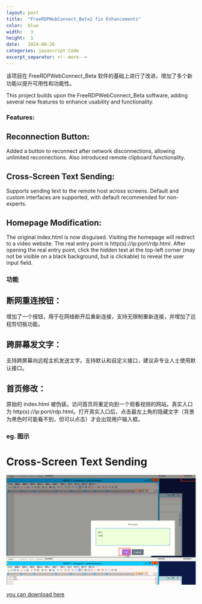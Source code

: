 ```yaml
---
layout: post
title:  "FreeRDPWebConnect_Beta2 fix Enhancements"
color:  blue
width:   3
height:  1
date:   2024-08-26
categories: javascript Code
excerpt_separator: <!--more-->
---
```


该项目在 FreeRDPWebConnect_Beta 软件的基础上进行了改进，增加了多个新功能以提升可用性和功能性。
<!--more-->
This project builds upon the FreeRDPWebConnect_Beta software, adding several new features to enhance usability and functionality.

### Features:

## Reconnection Button:
Added a button to reconnect after network disconnections, allowing unlimited reconnections. Also introduced remote clipboard functionality.

## Cross-Screen Text Sending:
Supports sending text to the remote host across screens. Default and custom interfaces are supported, with default recommended for non-experts.

## Homepage Modification:
The original index.html is now disguised. Visiting the homepage will redirect to a video website. The real entry point is http(s)://ip:port/rdp.html. After opening the real entry point, click the hidden text at the top-left corner (may not be visible on a black background, but is clickable) to reveal the user input field.



### 功能

## 断网重连按钮：
增加了一个按钮，用于在网络断开后重新连接，支持无限制重新连接，并增加了远程剪切板功能。

## 跨屏幕发文字：
支持跨屏幕向远程主机发送文字。支持默认和自定义接口，建议非专业人士使用默认接口。

## 首页修改：
原始的 index.html 被伪装。访问首页将重定向到一个观看视频的网站。真实入口为 http(s)://ip:port/rdp.html。打开真实入口后，点击最左上角的隐藏文字（背景为黑色时可能看不到，但可以点击）才会出现用户输入框。

### eg. 图示
# Cross-Screen Text Sending
![Cross-Screen Text Sending](https://github.com/yoursoftder/yoursoftder.github.io/blob/main/img/2024-08-21_16-17-09rdp.png?raw=true)
 

[you can download here](https://github.com/yoursoftder/yoursoftder.github.io/releases/download/main/FreeRDPWebConnect_Beta_fix.exe)

